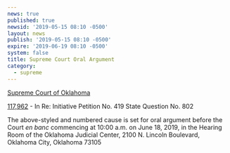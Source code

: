 ```yaml
---
news: true
published: true
newsid: '2019-05-15 08:10 -0500'
layout: news
publish: '2019-05-15 08:10 -0500'
expire: '2019-06-19 08:10 -0500'
system: false
title: Supreme Court Oral Argument
category:
  - supreme
---
```

<u>Supreme Court of Oklahoma</u>

[117,962](http://www.oscn.net/dockets/GetCaseInformation.aspx?db=appellate&number=117962) - In Re: Initiative Petition No. 419 State Question No. 802

The above-styled and numbered cause is set for oral argument before the Court _en banc_ commencing 
at 10:00 a.m. on June 18, 2019, in the Hearing Room of the Oklahoma Judicial Center, 2100 N. Lincoln Boulevard, Oklahoma City, Oklahoma 73105
